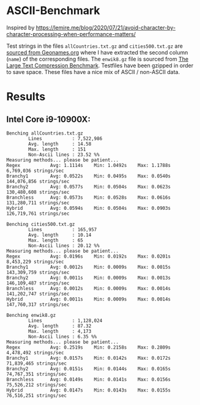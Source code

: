 # ASCII-Benchmark
Inspired by https://lemire.me/blog/2020/07/21/avoid-character-by-character-processing-when-performance-matters/

Test strings in the files `allCountries.txt.gz` and `cities500.txt.gz` are [sourced from Geonames.org](https://download.geonames.org/export/dump/) where I have extracted the second column (`name`) of the corresponding files. The `enwik8.gz` file is sourced from [The Large Text Compression Benchmark](http://mattmahoney.net/dc/textdata.html). Testfiles have been gzipped in order to save space. These files have a nice mix of ASCII / non-ASCII data.

# Results

## Intel Core i9-10900X:

    Benching allCountries.txt.gz
            Lines           : 7,522,986
            Avg. length     : 14.58
            Max. length     : 151
            Non-Ascii lines : 23.52 %%
    Measuring methods... please be patient...
    Regex           Avg: 1.1114s    Min: 1.0492s    Max: 1.1788s       6,769,036 strings/sec
    Branchy1        Avg: 0.0522s    Min: 0.0495s    Max: 0.0540s     144,076,856 strings/sec
    Branchy2        Avg: 0.0577s    Min: 0.0504s    Max: 0.0623s     130,480,608 strings/sec
    Branchless      Avg: 0.0573s    Min: 0.0528s    Max: 0.0616s     131,280,711 strings/sec
    Hybrid          Avg: 0.0594s    Min: 0.0504s    Max: 0.0903s     126,719,761 strings/sec

    Benching cities500.txt.gz
            Lines           : 165,957
            Avg. length     : 10.14
            Max. length     : 65
            Non-Ascii lines : 20.12 %%
    Measuring methods... please be patient...
    Regex           Avg: 0.0196s    Min: 0.0192s    Max: 0.0201s       8,453,229 strings/sec
    Branchy1        Avg: 0.0012s    Min: 0.0009s    Max: 0.0015s     143,309,759 strings/sec
    Branchy2        Avg: 0.0011s    Min: 0.0009s    Max: 0.0013s     146,109,487 strings/sec
    Branchless      Avg: 0.0012s    Min: 0.0009s    Max: 0.0014s     141,202,747 strings/sec
    Hybrid          Avg: 0.0011s    Min: 0.0009s    Max: 0.0014s     147,760,317 strings/sec

    Benching enwik8.gz
            Lines           : 1,128,024
            Avg. length     : 87.32
            Max. length     : 4,173
            Non-Ascii lines : 6.35 %%
    Measuring methods... please be patient...
    Regex           Avg: 0.2519s    Min: 0.2158s    Max: 0.2809s       4,478,492 strings/sec
    Branchy1        Avg: 0.0157s    Min: 0.0142s    Max: 0.0172s      71,839,465 strings/sec
    Branchy2        Avg: 0.0151s    Min: 0.0144s    Max: 0.0165s      74,767,351 strings/sec
    Branchless      Avg: 0.0149s    Min: 0.0141s    Max: 0.0156s      75,526,212 strings/sec
    Hybrid          Avg: 0.0147s    Min: 0.0143s    Max: 0.0155s      76,516,251 strings/sec

